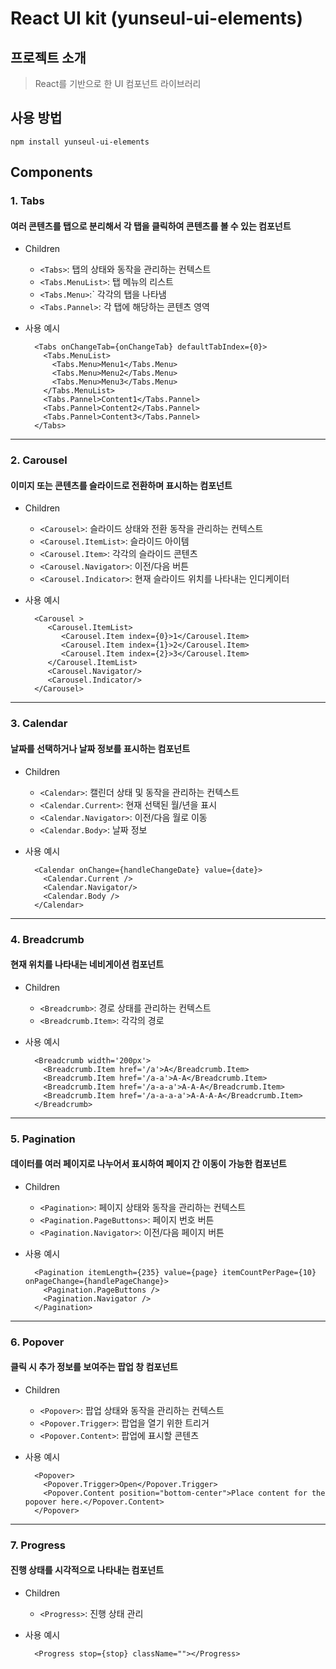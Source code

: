 # React UI kit (yunseul-ui-elements)

## 프로젝트 소개
>  React를 기반으로 한 UI 컴포넌트 라이브러리


## 사용 방법
```
npm install yunseul-ui-elements
```


## Components
### 1. Tabs
#### 여러 콘텐츠를 탭으로 분리해서 각 탭을 클릭하여 콘텐츠를 볼 수 있는 컴포넌트
  - Children
    - `<Tabs>`: 탭의 상태와 동작을 관리하는 컨텍스트
    - `<Tabs.MenuList>`: 탭 메뉴의 리스트
    - `<Tabs.Menu>`:` 각각의 탭을 나타냄
    - `<Tabs.Pannel>`: 각 탭에 해당하는 콘텐츠 영역

  - 사용 예시
    ```tsx
      <Tabs onChangeTab={onChangeTab} defaultTabIndex={0}>
        <Tabs.MenuList>
          <Tabs.Menu>Menu1</Tabs.Menu>
          <Tabs.Menu>Menu2</Tabs.Menu>
          <Tabs.Menu>Menu3</Tabs.Menu>
        </Tabs.MenuList>
        <Tabs.Pannel>Content1</Tabs.Pannel>
        <Tabs.Pannel>Content2</Tabs.Pannel>
        <Tabs.Pannel>Content3</Tabs.Pannel>
      </Tabs>
    ```

***
### 2. Carousel
#### 이미지 또는 콘텐츠를 슬라이드로 전환하며 표시하는 컴포넌트
  - Children
    - `<Carousel>`: 슬라이드 상태와 전환 동작을 관리하는 컨텍스트 
    - `<Carousel.ItemList>`: 슬라이드 아이템
    - `<Carousel.Item>`: 각각의 슬라이드 콘텐츠
    - `<Carousel.Navigator>`: 이전/다음 버튼
    - `<Carousel.Indicator>`: 현재 슬라이드 위치를 나타내는 인디케이터

  - 사용 예시
    ```tsx
      <Carousel >
         <Carousel.ItemList>
            <Carousel.Item index={0}>1</Carousel.Item>
            <Carousel.Item index={1}>2</Carousel.Item>
            <Carousel.Item index={2}>3</Carousel.Item>
         </Carousel.ItemList>
         <Carousel.Navigator/>
         <Carousel.Indicator/>
      </Carousel>
    ```

***
### 3. Calendar
#### 날짜를 선택하거나 날짜 정보를 표시하는 컴포넌트
  - Children
    - `<Calendar>`: 캘린더 상태 및 동작을 관리하는 컨텍스트
    - `<Calendar.Current>`: 현재 선택된 월/년을 표시
    - `<Calendar.Navigator>`: 이전/다음 월로 이동
    - `<Calendar.Body>`: 날짜 정보

  - 사용 예시
    ```tsx
      <Calendar onChange={handleChangeDate} value={date}>
        <Calendar.Current />
        <Calendar.Navigator/>
        <Calendar.Body />
      </Calendar>
    ```

***
### 4. Breadcrumb
#### 현재 위치를 나타내는 네비게이션 컴포넌트
  - Children
    - `<Breadcrumb>`: 경로 상태를 관리하는 컨텍스트
    - `<Breadcrumb.Item>`: 각각의 경로

  - 사용 예시
    ```tsx
      <Breadcrumb width='200px'>
        <Breadcrumb.Item href='/a'>A</Breadcrumb.Item>
        <Breadcrumb.Item href='/a-a'>A-A</Breadcrumb.Item>
        <Breadcrumb.Item href='/a-a-a'>A-A-A</Breadcrumb.Item> 
        <Breadcrumb.Item href='/a-a-a-a'>A-A-A-A</Breadcrumb.Item> 
      </Breadcrumb>
    ```

***
### 5. Pagination
#### 데이터를 여러 페이지로 나누어서 표시하여 페이지 간 이동이 가능한 컴포넌트
  - Children
    - `<Pagination>`: 페이지 상태와 동작을 관리하는 컨텍스트
    - `<Pagination.PageButtons>`: 페이지 번호 버튼
    - `<Pagination.Navigator>`: 이전/다음 페이지 버튼
    
  - 사용 예시
    ```tsx
      <Pagination itemLength={235} value={page} itemCountPerPage={10} onPageChange={handlePageChange}>
        <Pagination.PageButtons />
        <Pagination.Navigator />
      </Pagination>
    ```

***
### 6. Popover
#### 클릭 시 추가 정보를 보여주는 팝업 창 컴포넌트
  - Children
    - `<Popover>`: 팝업 상태와 동작을 관리하는 컨텍스트
    - `<Popover.Trigger>`: 팝업을 열기 위한 트리거
    - `<Popover.Content>`: 팝업에 표시할 콘텐츠
    
  - 사용 예시
    ```tsx
      <Popover>
        <Popover.Trigger>Open</Popover.Trigger>
        <Popover.Content position="bottom-center">Place content for the popover here.</Popover.Content>
      </Popover>
    ```

***
### 7. Progress
#### 진행 상태를 시각적으로 나타내는 컴포넌트
  - Children
    - `<Progress>`: 진행 상태 관리
    
  - 사용 예시
    ```tsx
      <Progress stop={stop} className=""></Progress>
    ```